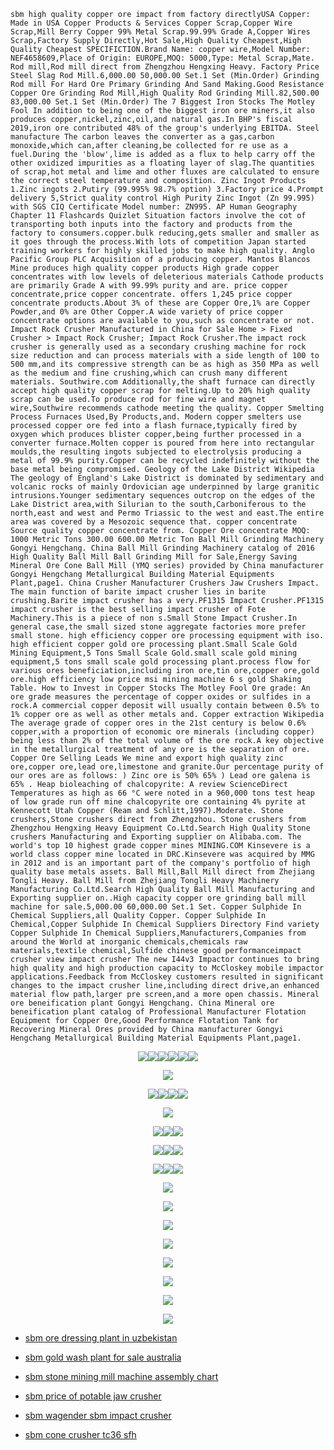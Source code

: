 ```
sbm high quality copper ore impact from factory directlyUSA Copper: Made in USA Copper Products & Services Copper Scrap,Copper Wire Scrap,Mill Berry Copper 99% Metal Scrap.99.99% Grade A,Copper Wires Scrap,Factory Supply Directly,Hot Sale,High Quality Cheapest,High Quality Cheapest SPECIFICTION.Brand Name: copper wire,Model Number: NEF4658609,Place of Origin: EUROPE,MOQ: 5000,Type: Metal Scrap,Mate. Rod mill,Rod mill direct from Zhengzhou Hengxing Heavy. Factory Price Steel Slag Rod Mill.6,000.00 50,000.00 Set.1 Set (Min.Order) Grinding Rod mill For Hard Ore Primary Grinding And Sand Making.Good Resistance Copper Ore Grinding Rod Mill,High Quality Rod Grinding Mill.82,500.00 83,000.00 Set.1 Set (Min.Order) The 7 Biggest Iron Stocks The Motley Fool In addition to being one of the biggest iron ore miners,it also produces copper,nickel,zinc,oil,and natural gas.In BHP's fiscal 2019,iron ore contributed 48% of the group's underlying EBITDA. Steel manufacture The carbon leaves the converter as a gas,carbon monoxide,which can,after cleaning,be collected for re use as a fuel.During the 'blow',lime is added as a flux to help carry off the other oxidized impurities as a floating layer of slag.The quantities of scrap,hot metal and lime and other fluxes are calculated to ensure the correct steel temperature and composition. Zinc Ingot Products 1.Zinc ingots 2.Putiry (99.995% 98.7% option) 3.Factory price 4.Prompt delivery 5,Strict quality control High Purity Zinc Ingot (Zn 99.995) with SGS CIQ Certificate Model number: ZN995. AP Human Geography Chapter 11 Flashcards Quizlet Situation factors involve the cot of transporting both inputs into the factory and products from the factory to consumers.copper.bulk reducing,gets smaller and smaller as it goes through the process.With lots of competition Japan started training workers for highly skilled jobs to make high quality. Anglo Pacific Group PLC Acquisition of a producing copper. Mantos Blancos Mine produces high quality copper products High grade copper concentrates with low levels of deleterious materials Cathode products are primarily Grade A with 99.99% purity and are. price copper concentrate,price copper concentrate. offers 1,245 price copper concentrate products.About 3% of these are Copper Ore,1% are Copper Powder,and 0% are Other Copper.A wide variety of price copper concentrate options are available to you,such as concentrate or not. Impact Rock Crusher Manufactured in China for Sale Home > Fixed Crusher > Impact Rock Crusher; Impact Rock Crusher.The impact rock crusher is generally used as a secondary crushing machine for rock size reduction and can process materials with a side length of 100 to 500 mm,and its compressive strength can be as high as 350 MPa as well as the medium and fine crushing,which can crush many different materials. Southwire.com Additionally,the shaft furnace can directly accept high quality copper scrap for melting.Up to 20% high quality scrap can be used.To produce rod for fine wire and magnet wire,Southwire recommends cathode meeting the quality. Copper Smelting Process Furnaces Used,By Products,and. Modern copper smelters use processed copper ore fed into a flash furnace,typically fired by oxygen which produces blister copper,being further processed in a converter furnace.Molten copper is poured from here into rectangular moulds,the resulting ingots subjected to electrolysis producing a metal of 99.9% purity.Copper can be recycled indefinitely without the base metal being compromised. Geology of the Lake District Wikipedia The geology of England's Lake District is dominated by sedimentary and volcanic rocks of mainly Ordovician age underpinned by large granitic intrusions.Younger sedimentary sequences outcrop on the edges of the Lake District area,with Silurian to the south,Carboniferous to the north,east and west and Permo Triassic to the west and east.The entire area was covered by a Mesozoic sequence that. copper concentrate Source quality copper concentrate from. Copper Ore concentrate MOQ: 1000 Metric Tons 300.00 600.00 Metric Ton Ball Mill Grinding Machinery Gongyi Hengchang. China Ball Mill Grinding Machinery catalog of 2016 High Quality Ball Mill Ball Grinding Mill for Sale,Energy Saving Mineral Ore Cone Ball Mill (YMQ series) provided by China manufacturer Gongyi Hengchang Metallurgical Building Material Equipments Plant,page1. China Crusher Manufacturer Crushers Jaw Crushers Impact. The main function of barite impact crusher lies in barite crushing.Barite impact crusher has a very.PF1315 Impact Crusher.PF1315 impact crusher is the best selling impact crusher of Fote Machinery.This is a piece of non s.Small Stone Impact Crusher.In general case,the small sized stone aggregate factories more prefer small stone. high efficiency copper ore processing equipment with iso. high efficient copper gold ore processing plant.Small Scale Gold Mining Equipment,5 Tons Small Scale Gold.small scale gold mining equipment,5 tons small scale gold processing plant.process flow for various ores beneficiation,including iron ore,tin ore,copper ore,gold ore.high efficiency low price msi mining machine 6 s gold Shaking Table. How to Invest in Copper Stocks The Motley Fool Ore grade: An ore grade measures the percentage of copper oxides or sulfides in a rock.A commercial copper deposit will usually contain between 0.5% to 1% copper ore as well as other metals and. Copper extraction Wikipedia The average grade of copper ores in the 21st century is below 0.6% copper,with a proportion of economic ore minerals (including copper) being less than 2% of the total volume of the ore rock.A key objective in the metallurgical treatment of any ore is the separation of ore. Copper Ore Selling Leads We mine and export high quality zinc ore,copper ore,lead ore,limestone and granite.Our percentage purity of our ores are as follows: ) Zinc ore is 50% 65% ) Lead ore galena is 65% . Heap bioleaching of chalcopyrite: A review ScienceDirect Temperatures as high as 66 °C were noted in a 960,000 tons test heap of low grade run off mine chalcopyrite ore containing 4% pyrite at Kennecott Utah Copper (Ream and Schlitt,1997).Moderate. Stone crushers,Stone crushers direct from Zhengzhou. Stone crushers from Zhengzhou Hengxing Heavy Equipment Co.Ltd.Search High Quality Stone crushers Manufacturing and Exporting supplier on Alibaba.com. The world's top 10 highest grade copper mines MINING.COM Kinsevere is a world class copper mine located in DRC.Kinsevere was acquired by MMG in 2012 and is an important part of the company's portfolio of high quality base metals assets. Ball Mill,Ball Mill direct from Zhejiang Tongli Heavy. Ball Mill from Zhejiang Tongli Heavy Machinery Manufacturing Co.Ltd.Search High Quality Ball Mill Manufacturing and Exporting supplier on..High capacity copper ore grinding ball mill machine for sale.5,000.00 60,000.00 Set.1 Set. Copper Sulphide In Chemical Suppliers,all Quality Copper. Copper Sulphide In Chemical,Copper Sulphide In Chemical Suppliers Directory Find variety Copper Sulphide In Chemical Suppliers,Manufacturers,Companies from around the World at inorganic chemicals,chemicals raw materials,textile chemical,Sulfide chinese good performanceimpact crusher view impact crusher The new I44v3 Impactor continues to bring high quality and high production capacity to McCloskey mobile impactor applications.Feedback from McCloskey customers resulted in significant changes to the impact crusher line,including direct drive,an enhanced material flow path,larger pre screen,and a more open chassis. Mineral ore beneification plant Gongyi Hengchang. China Mineral ore beneification plant catalog of Professional Manufacturer Flotation Equipment for Copper Ore,Good Performance Flotation Tank for Recovering Mineral Ores provided by China manufacturer Gongyi Hengchang Metallurgical Building Material Equipments Plant,page1. 
```

<div align="center">
  
<a rel="nofollow" href="https://m.shibang-china.com?f=github&k=sbm+high+quality+copper+ore+impact+from+factory+directly"><img src="https://static.shibang-china.com/en/l.png"></a><img src="https://static.shibang-china.com/en/hw.png"><a rel="nofollow" href="https://m.shibang-china.com/product/?f=github&k=sbm+high+quality+copper+ore+impact+from+factory+directly"><img src="https://static.shibang-china.com/en/p.png"></a><a rel="nofollow" href="https://m.shibang-china.com/cases/?f=github&k=sbm+high+quality+copper+ore+impact+from+factory+directly"><img src="https://static.shibang-china.com/en/c.png"></a><a rel="nofollow" href="https://m.shibang-china.com/news/?f=github&k=sbm+high+quality+copper+ore+impact+from+factory+directly"><img src="https://static.shibang-china.com/en/n.png"></a><a rel="nofollow" href="https://m.shibang-china.com?f=github&k=sbm+high+quality+copper+ore+impact+from+factory+directly"><img src="https://static.shibang-china.com/en/m.png"></a>

<a rel="nofollow" href="https://m.shibang-china.com/product/?f=github&k=sbm+high+quality+copper+ore+impact+from+factory+directly"><img src="https://static.shibang-china.com/en/b.jpg"></a>
  
<a rel="nofollow" href="https://m.shibang-china.com/solution-aggregate.html?f=github&k=sbm+high+quality+copper+ore+impact+from+factory+directly"><img src="https://static.shibang-china.com/en/a.jpg"></a><a rel="nofollow" href="https://m.shibang-china.com/solution-mine.html?f=github&k=sbm+high+quality+copper+ore+impact+from+factory+directly"><img src="https://static.shibang-china.com/en/m.jpg"></a><a rel="nofollow" href="https://m.shibang-china.com/solution-mill.html?f=github&k=sbm+high+quality+copper+ore+impact+from+factory+directly"><img src="https://static.shibang-china.com/en/g.jpg"></a><a rel="nofollow" href="https://m.shibang-china.com/solution-epc.html?f=github&k=sbm+high+quality+copper+ore+impact+from+factory+directly"><img src="https://static.shibang-china.com/en/e.jpg"></a>

<a rel="nofollow" href="https://m.shibang-china.com/product/?f=github&k=sbm+high+quality+copper+ore+impact+from+factory+directly"><img src="https://static.shibang-china.com/en/a-p.png"></a>

<a rel="nofollow" href="https://m.shibang-china.com/product/crusher/c6x.html?f=github&k=sbm+high+quality+copper+ore+impact+from+factory+directly"><img src="https://static.shibang-china.com/en/j.jpg"></a><a rel="nofollow" href="https://m.shibang-china.com/product/crusher/ci5x.html?f=github&k=sbm+high+quality+copper+ore+impact+from+factory+directly"><img src="https://static.shibang-china.com/en/i.jpg"></a><a rel="nofollow" href="https://m.shibang-china.com/product/crusher/hst.html?f=github&k=sbm+high+quality+copper+ore+impact+from+factory+directly"><img src="https://static.shibang-china.com/en/c.jpg"></a>

<a rel="nofollow" href="https://m.shibang-china.com/product/mill/mtw.html?f=github&k=sbm+high+quality+copper+ore+impact+from+factory+directly"><img src="https://static.shibang-china.com/en/mtw.jpg"></a><a rel="nofollow" href="https://m.shibang-china.com/product/mill/scm.html?f=github&k=sbm+high+quality+copper+ore+impact+from+factory+directly"><img src="https://static.shibang-china.com/en/scm.jpg"></a><a rel="nofollow" href="https://m.shibang-china.com/product/mill/lm.html?f=github&k=sbm+high+quality+copper+ore+impact+from+factory+directly"><img src="https://static.shibang-china.com/en/lm.jpg"></a>

<a rel="nofollow" href="https://m.shibang-china.com/product/sand/vsi6x.html?f=github&k=sbm+high+quality+copper+ore+impact+from+factory+directly"><img src="https://static.shibang-china.com/en/6x.jpg"></a><a rel="nofollow" href="https://m.shibang-china.com/product/sand/vu.html?f=github&k=sbm+high+quality+copper+ore+impact+from+factory+directly"><img src="https://static.shibang-china.com/en/vu.jpg"></a><a rel="nofollow" href="https://m.shibang-china.com/product/mobile/klun.html?f=github&k=sbm+high+quality+copper+ore+impact+from+factory+directly"><img src="https://static.shibang-china.com/en/k.jpg"></a>

<a rel="nofollow" href="https://m.shibang-china.com/cases/?f=github&k=sbm+high+quality+copper+ore+impact+from+factory+directly"><img src="https://static.shibang-china.com/en/case.png"></a>

<a rel="nofollow" href="https://m.shibang-china.com/cases/aggregate/202.html?f=github&k=sbm+high+quality+copper+ore+impact+from+factory+directly"><img src="https://static.shibang-china.com/en/c-1.jpg"></a>

<a rel="nofollow" href="https://m.shibang-china.com/cases/aggregate/203.html?f=github&k=sbm+high+quality+copper+ore+impact+from+factory+directly"><img src="https://static.shibang-china.com/en/c-2.jpg"></a>

<a rel="nofollow" href="https://m.shibang-china.com/cases/mill/123.html?f=github&k=sbm+high+quality+copper+ore+impact+from+factory+directly"><img src="https://static.shibang-china.com/en/c-3.jpg"></a>

<a rel="nofollow" href="https://m.shibang-china.com/contact_us.html?f=github&k=sbm+high+quality+copper+ore+impact+from+factory+directly"><img src="https://static.shibang-china.com/en/contact.png"></a>

<a rel="nofollow" href="https://swt.shibang-china.com/?f=github&k=sbm+high+quality+copper+ore+impact+from+factory+directly"><img src="https://static.shibang-china.com/en/chat.png"></a>

<a rel="nofollow" href="https://whatsapp.shibangsoft.com/WhatsApp.php?f=github&k=sbm+high+quality+copper+ore+impact+from+factory+directly"><img src="https://static.shibang-china.com/en/whatsapp.png"></a>

<a rel="nofollow" href="https://m.shibang-china.com/?f=github&k=sbm+high+quality+copper+ore+impact+from+factory+directly"><img src="https://static.shibang-china.com/en/website.png"></a>

</div>


* [sbm ore dressing plant in uzbekistan](sbm%20ore%20dressing%20plant%20in%20uzbekistan.md)

* [sbm gold wash plant for sale australia](sbm%20gold%20wash%20plant%20for%20sale%20australia.md)

* [sbm stone mining mill machine assembly chart](sbm%20stone%20mining%20mill%20machine%20assembly%20chart.md)

* [sbm price of potable jaw crusher](sbm%20price%20of%20potable%20jaw%20crusher.md)

* [sbm wagender sbm impact crusher](sbm%20wagender%20sbm%20impact%20crusher.md)

* [sbm cone crusher tc36 sfh](sbm%20cone%20crusher%20tc36%20sfh.md)